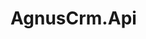# AgnusCrm.Api


[build-status]:https://travis-ci.org/Aguns/AgnusCrm.Api.svg?branch=master
[build-url]:https://travis-ci.org/Aguns/AgnusCrm.Api